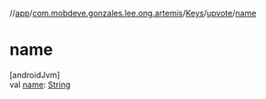 //[app](../../../../index.md)/[com.mobdeve.gonzales.lee.ong.artemis](../../index.md)/[Keys](../index.md)/[upvote](index.md)/[name](name.md)

# name

[androidJvm]\
val [name](name.md): [String](https://kotlinlang.org/api/latest/jvm/stdlib/kotlin/-string/index.html)
